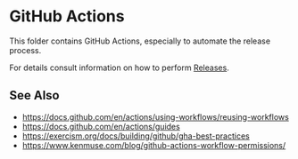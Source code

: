 # GitHub Actions

This folder contains GitHub Actions, especially to automate the release
process.

For details consult information on how to perform [Releases][Release].

## See Also

* <https://docs.github.com/en/actions/using-workflows/reusing-workflows>
* <https://docs.github.com/en/actions/guides>
* <https://exercism.org/docs/building/github/gha-best-practices>
* <https://www.kenmuse.com/blog/github-actions-workflow-permissions/>

[Release]: <../../README.md>
